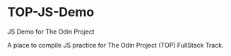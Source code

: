 # TOP-JS-Demo

JS Demo for The Odin Project

A place to compile JS practice for The Odin Project (TOP) FullStack Track.
